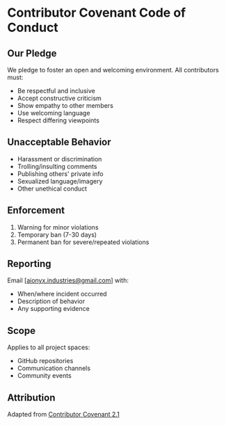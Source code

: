 # Contributor Covenant Code of Conduct

## Our Pledge

We pledge to foster an open and welcoming environment. All contributors must:

- Be respectful and inclusive
- Accept constructive criticism
- Show empathy to other members
- Use welcoming language
- Respect differing viewpoints

## Unacceptable Behavior

- Harassment or discrimination
- Trolling/insulting comments
- Publishing others' private info
- Sexualized language/imagery
- Other unethical conduct

## Enforcement

1. Warning for minor violations
2. Temporary ban (7-30 days)
3. Permanent ban for severe/repeated violations

## Reporting

Email [aionyx.industries@gmail.com] with:
- When/where incident occurred
- Description of behavior
- Any supporting evidence

## Scope

Applies to all project spaces:
- GitHub repositories
- Communication channels
- Community events

## Attribution

Adapted from [Contributor Covenant 2.1](https://www.contributor-covenant.org) 